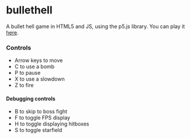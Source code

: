 # bullethell
A bullet hell game in HTML5 and JS, using the p5.js library. You can play it [here](https://xithiox.github.io/bullethell/).

### Controls
* Arrow keys to move
* C to use a bomb
* P to pause
* X to use a slowdown
* Z to fire

#### Debugging controls
* B to skip to boss fight
* F to toggle FPS display
* H to toggle displaying hitboxes
* S to toggle starfield
